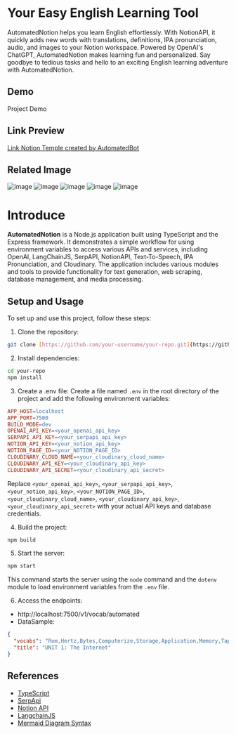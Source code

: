 # Your Easy English Learning Tool
AutomatedNotion helps you learn English effortlessly. With NotionAPI, it quickly adds new words with translations, definitions, IPA pronunciation, audio, and images to your Notion workspace. Powered by OpenAI's ChatGPT, AutomatedNotion makes learning fun and personalized. Say goodbye to tedious tasks and hello to an exciting English learning adventure with AutomatedNotion.
## Demo
Project Demo

## Link Preview
[Link Notion Temple created by AutomatedBot](https://fluoridated-card-dab.notion.site/d353fc08863a4909b667180c49bf1d01?v=4a7baaa29c4342d5b680eed667f84635)

## Related Image

![image](https://github.com/FromSunNews/AutomatedNotion/assets/111409554/3b84e860-42dc-4023-bfb5-c7473fd023c2)
![image](https://github.com/FromSunNews/AutomatedNotion/assets/111409554/1f874ecd-219b-469b-baa6-68337cb1502e)
![image](https://github.com/FromSunNews/AutomatedNotion/assets/111409554/19d4c75d-a170-463f-992a-d72ec2bb6e90)
![image](https://github.com/FromSunNews/AutomatedNotion/assets/111409554/8874bfc2-0712-4c73-8fd5-336623e6d8c1)
![image](https://github.com/FromSunNews/AutomatedNotion/assets/111409554/ca981133-7de3-4455-9045-3b1402464bc5)

# Introduce

**AutomatedNotion** is a Node.js application built using TypeScript and the Express framework. It demonstrates a simple workflow for using environment variables to access various APIs and services, including OpenAI, LangChainJS, SerpAPI, NotionAPI, Text-To-Speech, IPA Pronunciation, and Cloudinary. The application includes various modules and tools to provide functionality for text generation, web scraping, database management, and media processing.

## Setup and Usage

To set up and use this project, follow these steps:

1. Clone the repository:

```bash
git clone [https://github.com/your-username/your-repo.git](https://github.com/FromSunNews/AutomatedNotion.git)
```

2. Install dependencies:

```bash
cd your-repo
npm install
```

3. Create a .env file:
   Create a file named `.env` in the root directory of the project and add the following environment variables:

```makefile
APP_HOST=localhost
APP_PORT=7500
BUILD_MODE=dev
OPENAI_API_KEY=<your_openai_api_key>
SERPAPI_API_KEY=<your_serpapi_api_key>
NOTION_API_KEY=<your_notion_api_key>
NOTION_PAGE_ID=<your_NOTION_PAGE_ID>
CLOUDINARY_CLOUD_NAME=<your_cloudinary_cloud_name>
CLOUDINARY_API_KEY=<your_cloudinary_api_key>
CLOUDINARY_API_SECRET=<your_cloudinary_api_secret>
```

Replace `<your_openai_api_key>`, `<your_serpapi_api_key>`, `<your_notion_api_key>`, `<your_NOTION_PAGE_ID>`, `<your_cloudinary_cloud_name>`, `<your_cloudinary_api_key>`, `<your_cloudinary_api_secret>` with your actual API keys and database credentials.

4. Build the project:

```bash
npm build
```

5. Start the server:

```bash
npm start
```

This command starts the server using the `node` command and the `dotenv` module to load environment variables from the `.env` file.

6. Access the endpoints:

- http://localhost:7500/v1/vocab/automated
- DataSample:

```json
{
  "vocabs": "Rom,Hertz,Bytes,Computerize,Storage,Application,Memory,Tape,Network,NICs,Sound Card,Graphics Card,Controller,System Unit,Driver card",
  "title": "UNIT 1: The Internet"
}
```

## References
- [TypeScript](https://www.typescriptlang.org/)
- [SerpApi](https://serpapi.com/)
- [Notion API](https://developers.notion.com/)
- [LangchainJS](https://js.langchain.com/docs/get_started/introduction)
- [Mermaid Diagram Syntax](https://mermaid.js.org/intro/) 
